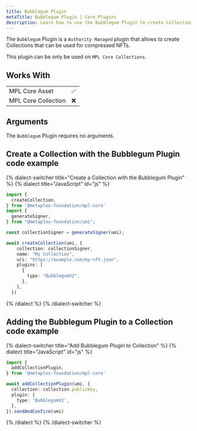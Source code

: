 ```yaml
---
title: Bubblegum Plugin
metaTitle: Bubblegum Plugin | Core Plugins
description: Learn how to use the Bubblegum Plugin to create Collections that can be used for compressed NFTs.
---
```


The `Bubblegum` Plugin is a `Authority Managed` plugin that allows to create Collections that can be used for compressed NFTs.


This plugin can be only be used on `MPL Core Collections`.

## Works With

|                     |     |
| ------------------- | --- |
| MPL Core Asset      | ✅  |
| MPL Core Collection | ❌  |

## Arguments

The `Bubblegum` Plugin requires no arguments.

## Create a Collection with the Bubblegum Plugin code example

{% dialect-switcher title="Create a Collection with the Bubblegum Plugin" %}
{% dialect title="JavaScript" id="js" %}

```ts
import {
  createCollection,
} from '@metaplex-foundation/mpl-core'
import {
  generateSigner,
} from "@metaplex-foundation/umi";

const collectionSigner = generateSigner(umi);

await createCollection(umi, {
    collection: collectionSigner,
    name: "My Collection",
    uri: "https://example.com/my-nft.json",
    plugins: [
      {
        type: "BubblegumV2",
      },
    ],
  })
```

{% /dialect %}
{% /dialect-switcher %}


## Adding the Bubblegum Plugin to a Collection code example

{% dialect-switcher title="Add Bubblegum Plugin to Collection" %}
{% dialect title="JavaScript" id="js" %}

```ts
import {
  addCollectionPlugin,
} from '@metaplex-foundation/mpl-core'

await addCollectionPlugin(umi, {
  collection: collection.publicKey,
  plugin: {
    type: 'BubblegumV2',
  },
}).sendAndConfirm(umi)
```

{% /dialect %}
{% /dialect-switcher %}
